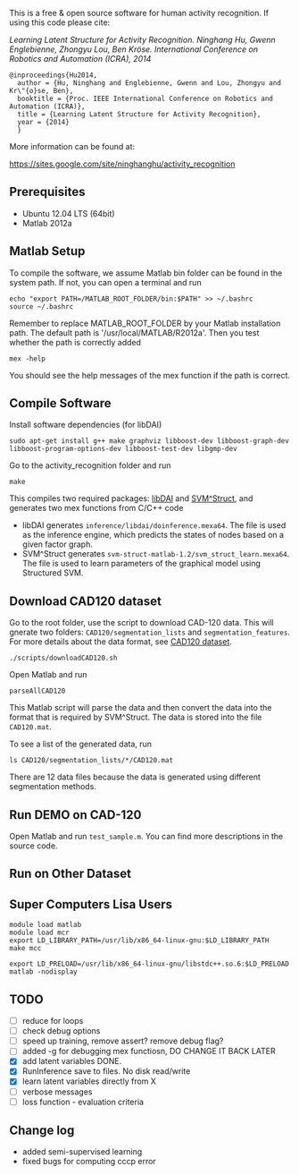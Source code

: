 This is a free & open source software for human activity recognition. If using this code please cite:

*Learning Latent Structure for Activity Recognition.*
*Ninghang Hu, Gwenn Englebienne, Zhongyu Lou, Ben Kröse.*
*International Conference on Robotics and Automation (ICRA), 2014*

    @inproceedings{Hu2014,
      author = {Hu, Ninghang and Englebienne, Gwenn and Lou, Zhongyu and Kr\"{o}se, Ben},
      booktitle = {Proc. IEEE International Conference on Robotics and Automation (ICRA)},
      title = {Learning Latent Structure for Activity Recognition},
      year = {2014}
      }


More information can be found at:

https://sites.google.com/site/ninghanghu/activity_recognition


Prerequisites
-------------

* Ubuntu 12.04 LTS (64bit)
* Matlab 2012a


Matlab Setup
------------

To compile the software, we assume Matlab bin folder can be found in the system path. If not, you can open a terminal and run

    echo "export PATH=/MATLAB_ROOT_FOLDER/bin:$PATH" >> ~/.bashrc
    source ~/.bashrc

Remember to replace MATLAB_ROOT_FOLDER by your Matlab installation path. The default path is '/usr/local/MATLAB/R2012a'. Then you test whether the path is correctly added

    mex -help

You should see the help messages of the mex function if the path is correct.


Compile Software
----------------

Install software dependencies (for libDAI)

    sudo apt-get install g++ make graphviz libboost-dev libboost-graph-dev libboost-program-options-dev libboost-test-dev libgmp-dev

Go to the activity_recognition folder and run

    make

This compiles two required packages: [libDAI](http://staff.science.uva.nl/~jmooij1/libDAI/) and [SVM^Struct](http://www.robots.ox.ac.uk/~vedaldi/code/svm-struct-matlab.html), and generates two mex functions from C/C++ code

* libDAI generates `inference/libdai/doinference.mexa64`. The file is used as the inference engine, which predicts the states of nodes based on a given factor graph.
* SVM^Struct generates `svm-struct-matlab-1.2/svm_struct_learn.mexa64`. The file is used to learn parameters of the graphical model using Structured SVM.


Download CAD120 dataset
-----------------------

Go to the root folder, use the script to download CAD-120 data. This will gnerate two folders: `CAD120/segmentation_lists` and `segmentation_features`. For more details about the data format, see [CAD120 dataset](http://pr.cs.cornell.edu/humanactivities/data.php).

    ./scripts/downloadCAD120.sh

Open Matlab and run

    parseAllCAD120

This Matlab script will parse the data and then convert the data into the format that is required by SVM^Struct. The data is stored into the file `CAD120.mat`.

To see a list of the generated data, run

    ls CAD120/segmentation_lists/*/CAD120.mat

There are 12 data files because the data is generated using different segmentation methods.


Run DEMO on CAD-120
-------------------

Open Matlab and run `test_sample.m`. You can find more descriptions in the source code.


Run on Other Dataset
--------------------


Super Computers Lisa Users
--------------------------

    module load matlab
    module load mcr
    export LD_LIBRARY_PATH=/usr/lib/x86_64-linux-gnu:$LD_LIBRARY_PATH
    make mcc

    export LD_PRELOAD=/usr/lib/x86_64-linux-gnu/libstdc++.so.6:$LD_PRELOAD
    matlab -nodisplay

TODO
----

- [ ] reduce for loops
- [ ] check debug options
- [ ] speed up training, remove assert? remove debug flag?
- [ ] added -g for debugging mex functiosn, DO CHANGE IT BACK LATER
- [x] add latent variables DONE.
- [x] RunInference save to files. No disk read/write
- [x] learn latent variables directly from X
- [ ] verbose messages
- [ ] loss function - evaluation criteria

Change log
----------
* added semi-supervised learning
* fixed bugs for computing cccp error

